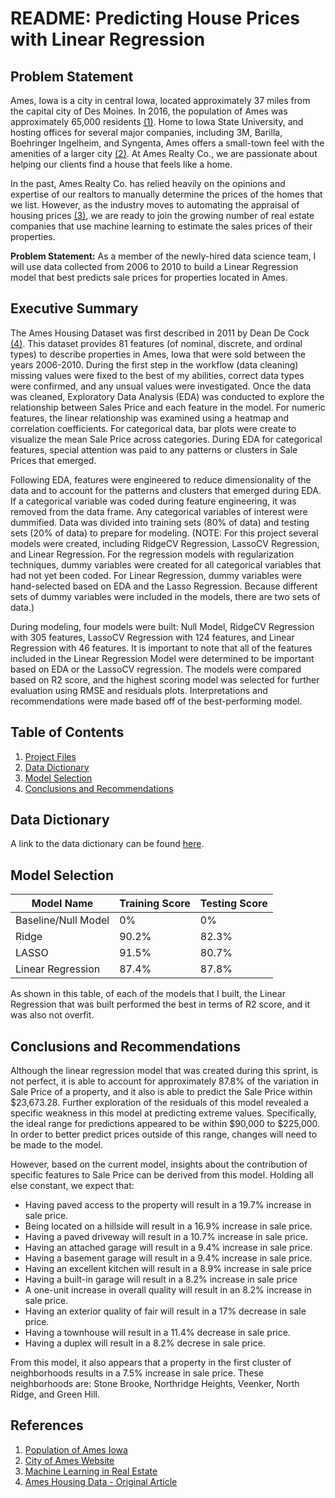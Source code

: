 # README: Predicting House Prices with Linear Regression

## Problem Statement
Ames, Iowa is a city in central Iowa, located approximately 37 miles from the capital city of Des Moines. In 2016, the population of Ames was approximately 65,000 residents [(1)](https://datausa.io/profile/geo/ames-ia/). Home to Iowa State University, and hosting offices for several major companies, including 3M, Barilla, Boehringer Ingelheim, and Syngenta, Ames offers a small-town feel with the amenities of a larger city [(2)](https://www.cityofames.org/about-ames/about-ames). At Ames Realty Co., we are passionate about helping our clients find a house that feels like a home. 

In the past, Ames Realty Co. has relied heavily on the opinions and expertise of our realtors to manually determine the prices of the homes that we list. However, as the industry moves to automating the appraisal of housing prices [(3)](https://unionstreetmedia.com/the-rise-of-machine-learning-in-real-estate/#:~:text=Personalized%20Marketing%20Automation%20%E2%80%93%20machine%20learning,neighborhood%20and%20property%20is%20best), we are ready to join the growing number of real estate companies that use machine learning to estimate the sales prices of their properties.

**Problem Statement:** As a member of the newly-hired data science team, I will use data collected from 2006 to 2010 to build a Linear Regression model that best predicts sale prices for properties located in Ames. 

## Executive Summary
The Ames Housing Dataset was first described in 2011 by Dean De Cock [(4)](http://jse.amstat.org/v19n3/decock.pdf). This dataset provides 81 features (of nominal, discrete, and ordinal types) to describe properties in Ames, Iowa that were sold between the years 2006-2010. During the first step in the workflow (data cleaning) missing values were fixed to the best of my abilities, correct data types were confirmed, and any unsual values were investigated. Once the data was cleaned, Exploratory Data Analysis (EDA) was conducted to explore the relationship between Sales Price and each feature in the model. For numeric features, the linear relationship was examined using a heatmap and correlation coefficients. For categorical data, bar plots were create to visualize the mean Sale Price across categories. During EDA for categorical features, special attention was paid to any patterns or clusters in Sale Prices that emerged. 

Following EDA, features were engineered to reduce dimensionality of the data and to account for the patterns and clusters that emerged during EDA. If a categorical variable was coded during feature engineering, it was removed from the data frame. Any categorical variables of interest were dummified. Data was divided into training sets (80% of data) and testing sets (20% of data) to prepare for modeling. (NOTE: For this project several models were created, including RidgeCV Regression, LassoCV Regression, and Linear Regression. For the regression models with regularization techniques, dummy variables were created for all categorical variables that had not yet been coded. For Linear Regression, dummy variables were hand-selected based on EDA and the Lasso Regression. Because different sets of dummy variables were included in the models, there are two sets of data.)

During modeling, four models were built: Null Model, RidgeCV Regression with 305 features, LassoCV Regression with 124 features, and Linear Regression with 46 features. It is important to note that all of the features included in the Linear Regression Model were determined to be important based on EDA or the LassoCV regression. The models were compared based on R2 score, and the highest scoring model was selected for further evaluation using RMSE and residuals plots. Interpretations and recommendations were made based off of the best-performing model. 

## Table of Contents
1. [Project Files](#../datasets)
2. [Data Dictionary](#Data-Dictionary)
2. [Model Selection](#Model-Selection)
3. [Conclusions and Recommendations](#Conclusions-and-Recommendations)

## Data Dictionary
A link to the data dictionary can be found [here](https://www.kaggle.com/c/dsi-us-12-project-2-regression-challenge/data). 

## Model Selection

Model Name | Training Score | Testing Score
-|-|-
Baseline/Null Model|0%|0%
Ridge|90.2%|82.3%
LASSO|91.5%|80.7%
Linear Regression|87.4%|87.8%

As shown in this table, of each of the models that I built, the Linear Regression that was built performed the best in terms of R2 score, and it was also not overfit.


## Conclusions and Recommendations
Although the linear regression model that was created during this sprint, is not perfect, it is able to account for approximately 87.8% of the variation in Sale Price of a property, and it also is able to predict the Sale Price within \$23,673.28. Further exploration of the residuals of this model revealed a specific weakness in this model at predicting extreme values. Specifically, the ideal range for predictions appeared to be within $90,000 to \$225,000. In order to better predict prices outside of this range, changes will need to be made to the model.

However, based on the current model, insights about the contribution of specific features to Sale Price can be derived from this model. Holding all else constant, we expect that:
* Having paved access to the property will result in a 19.7% increase in sale price.
* Being located on a hillside will result in a 16.9% increase in sale price.
* Having a paved driveway will result in a 10.7% increase in sale price.
* Having an attached garage will result in a 9.4% increase in sale price. 
* Having a basement garage will result in a 9.4% increase in sale price.
* Having an excellent kitchen will result in a 8.9% increase in sale price
* Having a built-in garage will result in a 8.2% increase in sale price
* A one-unit increase in overall quality will result in an 8.2% increase in sale price.
* Having an exterior quality of fair will result in a 17% decrease in sale price.
* Having a townhouse will result in a 11.4% decrease in sale price. 
* Having a duplex will result in a 8.2% decrese in sale price.

From this model, it also appears that a property in the first cluster of neighborhoods results in a 7.5% increase in sale price. These neighborhoods are: Stone Brooke, Northridge Heights, Veenker, North Ridge, and Green Hill. 

## References
1. [Population of Ames Iowa](https://datausa.io/profile/geo/ames-ia/)
2. [City of Ames Website](https://www.cityofames.org/about-ames/about-ames)
3. [Machine Learning in Real Estate](https://unionstreetmedia.com/the-rise-of-machine-learning-in-real-estate/#:~:text=Personalized%20Marketing%20Automation%20%E2%80%93%20machine%20learning,neighborhood%20and%20property%20is%20best)
4. [Ames Housing Data - Original Article](http://jse.amstat.org/v19n3/decock.pdf)
